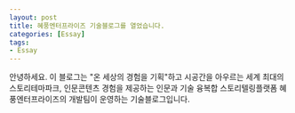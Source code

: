 ```yaml
---
layout: post
title: 혜풍엔터프라이즈 기술블로그를 열었습니다.
categories: [Essay]
tags: 
- Essay
---
```


안녕하세요. 
이 블로그는 "온 세상의 경험을 기획"하고 시공간을 아우르는 세계 최대의 스토리테마파크, 인문콘텐츠 경험을 제공하는 인문과 기술 융복합 스토리텔링플랫폼 혜풍엔터프라이즈의 개발팀이 운영하는 기술블로그입니다.

